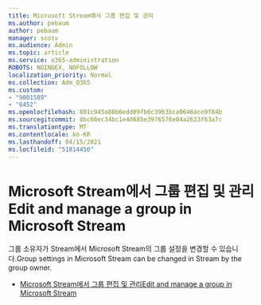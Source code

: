 ```yaml
---
title: Microsoft Stream에서 그룹 편집 및 관리
ms.author: pebaum
author: pebaum
manager: scotv
ms.audience: Admin
ms.topic: article
ms.service: o365-administration
ROBOTS: NOINDEX, NOFOLLOW
localization_priority: Normal
ms.collection: Adm_O365
ms.custom:
- "9001509"
- "6452"
ms.openlocfilehash: 801c945a88b6edd09fb6c39b3bca0646ace9f84b
ms.sourcegitcommit: 8bc60ec34bc1e40685e3976576e04a2623f63a7c
ms.translationtype: MT
ms.contentlocale: ko-KR
ms.lasthandoff: 04/15/2021
ms.locfileid: "51814450"
---
```

# <a name="edit-and-manage-a-group-in-microsoft-stream"></a><span data-ttu-id="cd168-102">Microsoft Stream에서 그룹 편집 및 관리</span><span class="sxs-lookup"><span data-stu-id="cd168-102">Edit and manage a group in Microsoft Stream</span></span>

<span data-ttu-id="cd168-103">그룹 소유자가 Stream에서 Microsoft Stream의 그룹 설정을 변경할 수 있습니다.</span><span class="sxs-lookup"><span data-stu-id="cd168-103">Group settings in Microsoft Stream can be changed in Stream by the group owner.</span></span>  

- [<span data-ttu-id="cd168-104">Microsoft Stream에서 그룹 편집 및 관리</span><span class="sxs-lookup"><span data-stu-id="cd168-104">Edit and manage a group in Microsoft Stream</span></span>](https://docs.microsoft.com/stream/portal-manage-groups)
